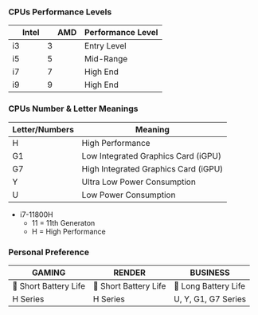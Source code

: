 ### CPUs Performance Levels
| <img src="https://external-content.duckduckgo.com/ip3/www.intel.com.ico" width="16" height="16"> Intel | <img src="https://external-content.duckduckgo.com/ip3/www.amd.com.ico" width="16" height="16"> AMD | Performance Level |
|-|-|-|
| i3 | 3 | Entry Level |
| i5 | 5 | Mid-Range |
| i7 | 7 | High End |
| i9 | 9 | High End |

### CPUs Number & Letter Meanings
| Letter/Numbers | Meaning |
|-|-|
| H | High Performance |
| G1 | Low Integrated Graphics Card (iGPU) |
| G7 | High Integrated Graphics Card (iGPU) |
| Y | Ultra Low Power Consumption |
| U | Low Power Consumption |

* i7-11800H
  * 11 = 11th Generaton
  * H = High Performance

### Personal Preference
| GAMING | RENDER | BUSINESS |
|-|-|-|
| 🪫 Short Battery Life | 🪫 Short Battery Life | 🔋 Long Battery Life |
| H Series | H Series | U, Y, G1, G7 Series |
